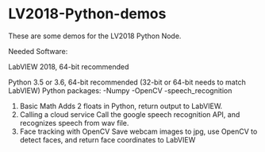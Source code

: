 # LV2018-Python-demos
These are some demos for the LV2018 Python Node.

Needed Software:

LabVIEW 2018, 64-bit recommended

Python 3.5 or 3.6, 64-bit recommended (32-bit or 64-bit needs to match LabVIEW)
Python packages:
-Numpy
-OpenCV
-speech_recognition

1. Basic Math
Adds 2 floats in Python, return output to LabVIEW.
2. Calling a cloud service
Call the google speech recognition API, and recognizes speech from wav file.
3. Face tracking with OpenCV
Save webcam images to jpg, use OpenCV to detect faces, and return face coordinates to LabVIEW
